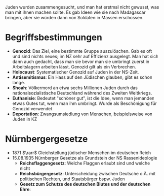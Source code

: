 Juden wurden zusammengesucht, und man hat erstmal nicht gewusst, was man mit ihnen machen sollte. Es gab Ideen wie sie nach Madagascar bringen, aber sie würden dann von Soldaten in Massen erschossen. 

# Begriffsbestimmungen

- **Genozid**: Das Ziel, eine bestimmte Gruppe auszulöschen. Gab es oft und sind nichts neues; im NZ sehr auf Effizienz ausgelegt. Man hat sich dann auch gedacht, dass man sie bevor man sie umbringt zuerst in Arbeitslagern arbeiten lässt. Genozid gilt als ein Verbrechen.
- **Holocaust**: Systematischer Genozid auf Juden in der NS-Zeit.
- **Antisemitismus**: Ein Hass auf den Jüdischen glauben, gibt es schon lange.
- **Shoah**: Völkermord an etwa sechs Millionen Juden durch das nationalsozialistische Deutschland während des Zweiten Weltkriegs.
- **Euthanisie**: Bedeutet "schöner gut", ist die Idee, wenn man jemanden etwas Gutes tut, wenn man ihm umbringt. Wurde als Beschönigung für Genozid verwendet
- **Deportation**: Zwangsumsiedlung von Menschen, beispielsweise von Juden in KZ 

# Nürnbergergesetze

- 1871 $\rarr$ Gleichstellung jüdischer Menschen im deutschen Reich
- 15.08.1935 Nürnberger Gesetze als Grundstein der NS Rassenideologie
  - **Reichsflaggengesetz**: Welche Flaggen erlaubt sind und welche nicht
  - **Reichsbürgergesetz**: Unterscheidung zwischen Deutsche o.Ä. mit politischen Rechten, und Staatsbürger bspw. Juden
  - **Gesetz zum Schutze des deutschen Blutes und der deutschen Ehre**: 